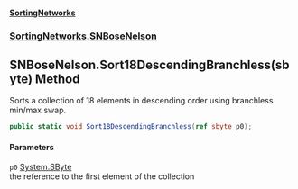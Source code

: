 #### [SortingNetworks](index.md 'index')
### [SortingNetworks](SortingNetworks.md 'SortingNetworks').[SNBoseNelson](SortingNetworks_SNBoseNelson.md 'SortingNetworks.SNBoseNelson')
## SNBoseNelson.Sort18DescendingBranchless(sbyte) Method
Sorts a collection of 18 elements in descending order using branchless min/max swap.  
```csharp
public static void Sort18DescendingBranchless(ref sbyte p0);
```
#### Parameters
<a name='SortingNetworks_SNBoseNelson_Sort18DescendingBranchless(sbyte)_p0'></a>
`p0` [System.SByte](https://docs.microsoft.com/en-us/dotnet/api/System.SByte 'System.SByte')  
the reference to the first element of the collection
  
